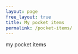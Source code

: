 ```yaml
---
layout: page
free_layout: true
title: My pocket items
permalink: /pocket-items/
---
```


my pocket items

<script type="text/javascript">
console.log('works')
window.fetch('/synced.json')
.then((response) => response.json())
.then(pocketItems => {
  console.log('pocketItems', pocketItems)
})
</script>